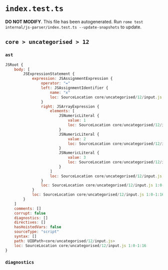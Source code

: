 # `index.test.ts`

**DO NOT MODIFY**. This file has been autogenerated. Run `rome test internal/js-parser/index.test.ts --update-snapshots` to update.

## `core > uncategorised > 12`

### `ast`

```javascript
JSRoot {
	body: [
		JSExpressionStatement {
			expression: JSAssignmentExpression {
				operator: "="
				left: JSAssignmentIdentifier {
					name: "x"
					loc: SourceLocation core/uncategorised/12/input.js 1:0-1:1 (x)
				}
				right: JSArrayExpression {
					elements: [
						JSNumericLiteral {
							value: 1
							loc: SourceLocation core/uncategorised/12/input.js 1:6-1:7
						}
						JSNumericLiteral {
							value: 2
							loc: SourceLocation core/uncategorised/12/input.js 1:9-1:10
						}
						JSNumericLiteral {
							value: 3
							loc: SourceLocation core/uncategorised/12/input.js 1:12-1:13
						}
					]
					loc: SourceLocation core/uncategorised/12/input.js 1:4-1:16
				}
				loc: SourceLocation core/uncategorised/12/input.js 1:0-1:16
			}
			loc: SourceLocation core/uncategorised/12/input.js 1:0-1:16
		}
	]
	comments: []
	corrupt: false
	diagnostics: []
	directives: []
	hasHoistedVars: false
	sourceType: "script"
	syntax: []
	path: UIDPath<core/uncategorised/12/input.js>
	loc: SourceLocation core/uncategorised/12/input.js 1:0-1:16
}
```

### `diagnostics`

```

```
